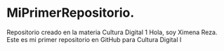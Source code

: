 # MiPrimerRepositorio.
Repositorio creado en la materia Cultura Digital 1
Hola, soy Ximena Reza. Este es mi primer repositorio en GitHub para Cultura Digital I
